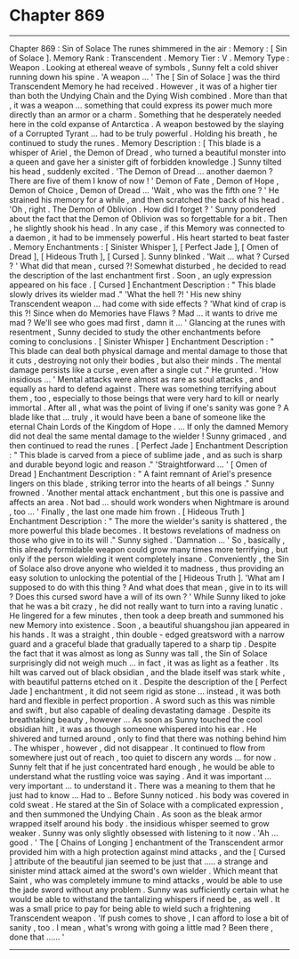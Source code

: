 
# Chapter 869


---

Chapter 869 : Sin of Solace
The runes shimmered in the air :
Memory : [ Sin of Solace ].
Memory Rank : Transcendent .
Memory Tier : V .
Memory Type : Weapon .
Looking at ethereal weave of symbols , Sunny felt a cold shiver running down his spine .
'A weapon ... '
The [ Sin of Solace ] was the third Transcendent Memory he had received . However , it was of a higher tier than both the Undying Chain and the Dying Wish combined . More than that , it was a weapon ... something that could express its power much more directly than an armor or a charm .
Something that he desperately needed here in the cold expanse of Antarctica .
A weapon bestowed by the slaying of a Corrupted Tyrant ... had to be truly powerful .
Holding his breath , he continued to study the runes .
Memory Description : [ This blade is a whisper of Ariel , the Demon of Dread , who turned a beautiful monster into a queen and gave her a sinister gift of forbidden knowledge .]
Sunny tilted his head , suddenly excited .
'The Demon of Dread ... another daemon ? There are five of them I know of now ! '
Demon of Fate , Demon of Hope , Demon of Choice , Demon of Dread ...
'Wait , who was the fifth one ? '
He strained his memory for a while , and then scratched the back of his head .
'Oh , right . The Demon of Oblivion . How did I forget ? '
Sunny pondered about the fact that the Demon of Oblivion was so forgettable for a bit . Then , he slightly shook his head .
In any case , if this Memory was connected to a daemon , it had to be immensely powerful .
His heart started to beat faster .
Memory Enchantments : [ Sinister Whisper ], [ Perfect Jade ], [ Omen of Dread ], [ Hideous Truth ], [ Cursed ].
Sunny blinked .
'Wait ... what ? Cursed ? '
What did that mean , cursed ?!
Somewhat disturbed , he decided to read the description of the last enchantment first . Soon , an ugly expression appeared on his face .
[ Cursed ] Enchantment Description : " This blade slowly drives its wielder mad ."
'What the hell ?! '
His new shiny Transcendent weapon ... had come with side effects ?
'What kind of crap is this ?! Since when do Memories have Flaws ? Mad ... it wants to drive me mad ? We'll see who goes mad first , damn it ... '
Glancing at the runes with resentment , Sunny decided to study the other
enchantments before coming to conclusions .
[ Sinister Whisper ] Enchantment Description : " This blade can deal both physical damage and mental damage to those that it cuts , destroying not only their bodies , but also their minds . The mental damage persists like a curse , even after a single cut ."
He grunted .
'How insidious ... '
Mental attacks were almost as rare as soul attacks , and equally as hard to defend against . There was something terrifying about them , too , especially to those beings that were very hard to kill or nearly immortal .
After all , what was the point of living if one's sanity was gone ? A blade like that ... truly , it would have been a bane of someone like the eternal Chain Lords of the Kingdom of Hope .
... If only the damned Memory did not deal the same mental damage to the
wielder !
Sunny grimaced , and then continued to read the runes .
[ Perfect Jade ] Enchantment Description : " This blade is carved from a piece of sublime jade , and as such is sharp and durable beyond logic and reason ."
'Straightforward ... '
[ Omen of Dread ] Enchantment Description : " A faint remnant of Ariel's presence lingers on this blade , striking terror into the hearts of all beings ."
Sunny frowned .
'Another mental attack enchantment , but this one is passive and affects an area . Not bad ... should work wonders when Nightmare is around , too ... '
Finally , the last one made him frown .
[ Hideous Truth ] Enchantment Description : " The more the wielder's sanity is shattered , the more powerful this blade becomes . It bestows revelations of madness on those who give in to its will ."
Sunny sighed .
'Damnation ... '
So , basically , this already formidable weapon could grow many times more terrifying , but only if the person wielding it went completely insane . Conveniently , the Sin of Solace also drove anyone who wielded it to madness , thus providing an easy solution to unlocking the potential of the [ Hideous Truth ].
'What am I supposed to do with this thing ? And what does that mean , give in to its will ? Does this cursed sword have a will of its own ? '
While Sunny liked to joke that he was a bit crazy , he did not really want to turn
into a raving lunatic .
He lingered for a few minutes , then took a deep breath and summoned his new Memory into existence .
Soon , a beautiful shuangshou jian appeared in his hands . It was a straight , thin double - edged greatsword with a narrow guard and a graceful blade that gradually tapered to a sharp tip . Despite the fact that it was almost as long as Sunny was tall , the Sin of Solace surprisingly did not weigh much ... in fact , it was as light as a feather .
Its hilt was carved out of black obsidian , and the blade itself was stark white , with beautiful patterns etched on it . Despite the description of the [ Perfect Jade ] enchantment , it did not seem rigid as stone ... instead , it was both hard and flexible in perfect proportion .
A sword such as this was nimble and swift , but also capable of dealing
devastating damage .
Despite its breathtaking beauty , however ...
As soon as Sunny touched the cool obsidian hilt , it was as though someone whispered into his ear . He shivered and turned around , only to find that there was nothing behind him .
The whisper , however , did not disappear . It continued to flow from somewhere just out of reach , too quiet to discern any words ... for now . Sunny felt that if he just concentrated hard enough , he would be able to understand what the rustling voice was saying .
And it was important ... very important ... to understand it .
There was a meaning to them that he just had to know ...
Had to ..
Before Sunny noticed . his body was covered in cold sweat . He stared at the Sin of Solace with a complicated expression , and then summoned the Undying Chain .
As soon as the bleak armor wrapped itself around his body . the insidious whisper seemed to grow weaker . Sunny was only slightly obsessed with listening to it now .
'Ah ... good . '
The [ Chains of Longing ] enchantment of the Transcendent armor provided him with a high protection against mind attacks , and the [ Cursed ] attribute of the beautiful jian seemed to be just that ..... a strange and sinister mind attack aimed at the sword's own wielder .
Which meant that Saint , who was completely immune to mind attacks , would be able to use the jade sword without any problem . Sunny was sufficiently certain what he would be able to withstand the tantalizing whispers if need be , as well .
It was a small price to pay for being able to wield such a frightening Transcendent weapon .
'If push comes to shove , I can afford to lose a bit of sanity , too . I mean , what's wrong with going a little mad ? Been there , done that ...... '

---

